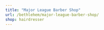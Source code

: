 ```yaml
---
title: "Major League Barber Shop"
url: /bethlehem/major-league-barber-shop/
shop: hairdresser
---
```

